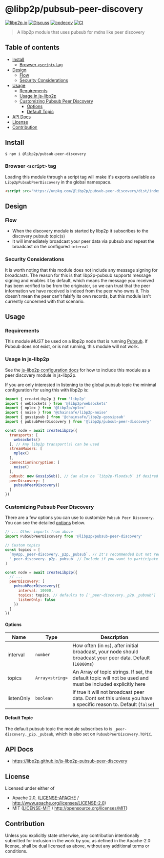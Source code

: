 # @libp2p/pubsub-peer-discovery <!-- omit in toc -->

[![libp2p.io](https://img.shields.io/badge/project-libp2p-yellow.svg?style=flat-square)](http://libp2p.io/)
[![Discuss](https://img.shields.io/discourse/https/discuss.libp2p.io/posts.svg?style=flat-square)](https://discuss.libp2p.io)
[![codecov](https://img.shields.io/codecov/c/github/libp2p/js-libp2p-pubsub-peer-discovery.svg?style=flat-square)](https://codecov.io/gh/libp2p/js-libp2p-pubsub-peer-discovery)
[![CI](https://img.shields.io/github/actions/workflow/status/libp2p/js-libp2p-pubsub-peer-discovery/js-test-and-release.yml?branch=master\&style=flat-square)](https://github.com/libp2p/js-libp2p-pubsub-peer-discovery/actions/workflows/js-test-and-release.yml?query=branch%3Amaster)

> A libp2p module that uses pubsub for mdns like peer discovery

## Table of contents <!-- omit in toc -->

- [Install](#install)
  - [Browser `<script>` tag](#browser-script-tag)
- [Design](#design)
  - [Flow](#flow)
  - [Security Considerations](#security-considerations)
- [Usage](#usage)
  - [Requirements](#requirements)
  - [Usage in js-libp2p](#usage-in-js-libp2p)
  - [Customizing Pubsub Peer Discovery](#customizing-pubsub-peer-discovery)
    - [Options](#options)
    - [Default Topic](#default-topic)
- [API Docs](#api-docs)
- [License](#license)
- [Contribution](#contribution)

## Install

```console
$ npm i @libp2p/pubsub-peer-discovery
```

### Browser `<script>` tag

Loading this module through a script tag will make it's exports available as `Libp2pPubsubPeerDiscovery` in the global namespace.

```html
<script src="https://unpkg.com/@libp2p/pubsub-peer-discovery/dist/index.min.js"></script>
```

## Design

### Flow

- When the discovery module is started by libp2p it subscribes to the discovery pubsub topic(s)
- It will immediately broadcast your peer data via pubsub and repeat the broadcast on the configured `interval`

### Security Considerations

It is worth noting that this module does not include any message signing for broadcasts. The reason for this is that libp2p-pubsub supports message signing and enables it by default, which means the message you received has been verified to be from the originator, so we can trust that the peer information we have received is indeed from the peer who owns it. This doesn't mean the peer can't falsify its own records, but this module isn't currently concerned with that scenario.

## Usage

### Requirements

This module *MUST* be used on a libp2p node that is running [Pubsub](https://github.com/libp2p/js-libp2p-pubsub). If Pubsub does not exist, or is not running, this module will not work.

### Usage in js-libp2p

See the [js-libp2p configuration docs](https://github.com/libp2p/js-libp2p/blob/master/doc/CONFIGURATION.md#customizing-peer-discovery) for how to include this module as a peer discovery module in js-libp2p.

If you are only interested in listening to the global pubsub topic the minimal configuration for using this with libp2p is:

```js
import { createLibp2p } from 'libp2p'
import { websockets } from '@libp2p/websockets'
import { mplex } from '@libp2p/mplex'
import { noise } from '@chainsafe/libp2p-noise'
import { gossipsub } from '@chainsafe/libp2p-gossipsub'
import { pubsubPeerDiscovery } from '@libp2p/pubsub-peer-discovery'

const node = await createLibp2p({
  transports: [
    websockets()
  ], // Any libp2p transport(s) can be used
  streamMuxers: [
    mplex()
  ],
  connectionEncryption: [
    noise()
  ],
  pubsub: new GossipSub(), // Can also be `libp2p-floodsub` if desired
  peerDiscovery: [
    pubsubPeerDiscovery()
  ]
})
```

### Customizing Pubsub Peer Discovery

There are a few options you can use to customize `Pubsub Peer Discovery`. You can see the detailed [options](#options) below.

```js
// ... Other imports from above
import PubSubPeerDiscovery from '@libp2p/pubsub-peer-discovery'

// Custom topics
const topics = [
  `myApp._peer-discovery._p2p._pubsub`, // It's recommended but not required to extend the global space
  '_peer-discovery._p2p._pubsub' // Include if you want to participate in the global space
]

const node = await createLibp2p({
  // ...
  peerDiscovery: [
    pubsubPeerDiscovery({
      interval: 10000,
      topics: topics, // defaults to ['_peer-discovery._p2p._pubsub']
      listenOnly: false
    })
  ]
})
```

#### Options

| Name       | Type            | Description                                                                                                    |
| ---------- | --------------- | -------------------------------------------------------------------------------------------------------------- |
| interval   | `number`        | How often (in `ms`), after initial broadcast, your node should broadcast your peer data. Default (`10000ms`)   |
| topics     | `Array<string>` | An Array of topic strings. If set, the default topic will not be used and must be included explicitly here     |
| listenOnly | `boolean`       | If true it will not broadcast peer data. Dont set this unless you have a specific reason to. Default (`false`) |

#### Default Topic

The default pubsub topic the module subscribes to is `_peer-discovery._p2p._pubsub`, which is also set on `PubsubPeerDiscovery.TOPIC`.

## API Docs

- <https://libp2p.github.io/js-libp2p-pubsub-peer-discovery>

## License

Licensed under either of

- Apache 2.0, ([LICENSE-APACHE](LICENSE-APACHE) / <http://www.apache.org/licenses/LICENSE-2.0>)
- MIT ([LICENSE-MIT](LICENSE-MIT) / <http://opensource.org/licenses/MIT>)

## Contribution

Unless you explicitly state otherwise, any contribution intentionally submitted for inclusion in the work by you, as defined in the Apache-2.0 license, shall be dual licensed as above, without any additional terms or conditions.

